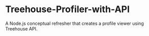 # Treehouse-Profiler-with-API
A Node.js conceptual refresher that creates a profile viewer using Treehouse API.
